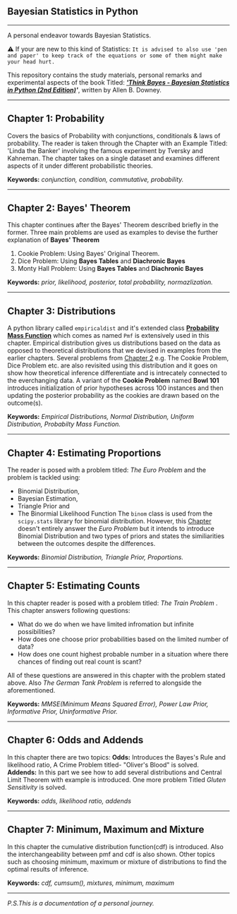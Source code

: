 ## Bayesian Statistics in Python
___
A personal endeavor towards Bayesian Statistics. 

⚠ If your are new to this kind of Statistics: ``It is advised to also use 'pen and paper' to keep track of the equations or some of them might make your head hurt.``

This repository contains the study materials, personal remarks and experimental aspects of the book Titled: _**['Think Bayes - Bayesian Statistics in Python (2nd Edition)](https://allendowney.github.io/ThinkBayes2/index.html)'**_, written by Allen B. Downey.
___

## Chapter 1: Probability
Covers the basics of Probability with conjunctions, conditionals & laws of probability. The reader is taken through the Chapter with an Example Titled: 'Linda the Banker' involving the famous experiment by Tversky and Kahneman. The chapter takes on a single dataset and examines different aspects of it under different probabilistic theories.

**Keywords:** *conjunction, condition, commutative, probability.*
___

## Chapter 2: Bayes' Theorem
This chapter continues after the Bayes' Theorem described briefly in the former. 
Three main problems are used as examples to devise the further explanation of **Bayes' Theorem**
1. Cookie Problem: Using Bayes' Original Theorem.
2. Dice Problem: Using **Bayes Tables** and **Diachronic Bayes**
3. Monty Hall Problem: Using **Bayes Tables** and **Diachronic Bayes**

**Keywords:** *prior, likelihood, posterior, total probability, normazlization.*
___

## Chapter 3: Distributions
A python library called `empiricaldist` and it's extended class [**Probability Mass Function**](https://en.wikipedia.org/wiki/Probability_mass_function) which comes as named `Pmf` is extensively used in this chapter. Empirical distribution gives us distributions based on the data as opposed to theoretical distributions that we devised in examples from the earlier chapters. Several problems from [Chapter 2](https://github.com/iamzehan/think_bayes/blob/main/README.md#chapter-2-bayes-theorem) e.g. The Cookie Problem, Dice Problem etc. are also revisited using this distribution and it goes on show how theoretical inference differentiate and is intrecately connected to the everchanging data. A variant of the **Cookie Problem** named **Bowl 101** introduces initialization of prior hypotheses across 100 instances and then updating the posterior probability as the cookies are drawn based on the outcome(s).

**Keywords:** _Empirical Distributions, Normal Distribution, Uniform Distribution, Probabilty Mass Function._
___

## Chapter 4: Estimating Proportions
The reader is posed with a problem titled: _The Euro Problem_ and the problem is tackled using:
* Binomial Distribution, 
* Bayesian Estimation, 
* Triangle Prior and 
* The Binormial Likelihood Function
The `binom` class is used from the `scipy.stats` library for binomial distribution. However, this [Chapter](https://github.com/iamzehan/think_bayes/tree/main/Chapter%204) doesn't entirely answer the _Euro Problem_ but it intends to introduce Binomial Distribution and two types of priors and states the similiarities between the outcomes despite the differences.

**Keywords:** _Binomial Distribution, Triangle Prior, Proportions._
___

## Chapter 5: Estimating Counts
In this chapter reader is posed with a problem titled: _The Train Problem_ . This chapter answers following questions:
* What do we do when we have limited infromation but infinite possibilities?
* How does one choose prior probabilities based on the limited number of data?
* How does one count highest probable number in a situation where there chances of finding out real count is scant?

All of these questions are answered in this chapter with the problem stated above. Also _The German Tank Problem_ is referred to alongside the aforementioned. 

**Keywords:** _MMSE(Minimum Means Squared Error), Power Law Prior, Informative Prior, Uninformative Prior._
___

## Chapter 6: Odds and Addends

In this chapter there are two topics:
**Odds:** Introduces the Bayes's Rule and likelihood ratio, A Crime Problem titled- "Oliver's Blood" is solved.
**Addends:** In this part we see how to add several distributions and Central Limit Theorem with example is introduced. One more problem Titled _Gluten Sensitivity_ is solved.

**Keywords:** _odds, likelihood ratio, addends_
___
## Chapter 7: Minimum, Maximum and Mixture
In this chapter the cumulative distribution function(cdf) is introduced. Also the interchangeability between pmf and cdf is also shown. Other topics such as choosing minimum, maximum or mixture of distributions to find the optimal results of inference.

**Keywords:** _cdf, cumsum(), mixtures, minimum, maximum_
___

<i> P.S.This is a documentation of a personal journey.</i>


